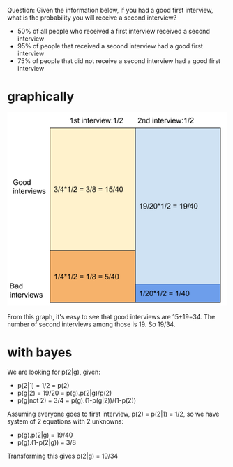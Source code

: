 
Question: Given the information below, 
if you had a good first interview, 
what is the probability you will receive a second interview?
- 50% of all people who received a first interview received a second interview
- 95% of people that received a second interview had a good first interview
- 75% of people that did not receive a second interview had a good first interview


# graphically 

![Bayes diagram](2019-03-04_interview-bayes.png "bayes")

From this graph, it's easy to see that good interviews are 15+19=34. 
The number of second interviews among those is 19.
So 19/34.


# with bayes

We are looking for p(2|g), given:
- p(2|1) = 1/2 = p(2)
- p(g|2) = 19/20 = p(g).p(2|g)/p(2)
- p(g|not 2) = 3/4 = p(g).(1-p(g|2))/(1-p(2))

Assuming everyone goes to first interview, p(2) = p(2|1) = 1/2, 
so we have system of 2 equations with 2 unknowns:
- p(g).p(2|g) = 19/40
- p(g).(1-p(2|g)) = 3/8

Transforming this gives p(2|g) = 19/34

